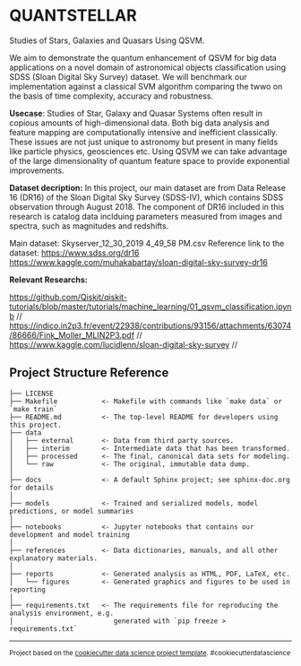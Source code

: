 QUANTSTELLAR 
==============================

Studies of Stars, Galaxies and Quasars Using QSVM.

We aim to demonstrate the quantum enhancement of QSVM for big data applications on a novel domain of astronomical objects classification using SDSS (Sloan Digital Sky Survey) dataset. We will benchmark our implementation against a classical SVM algorithm comparing the twwo on the basis of time complexity, accuracy and robustness. 

**Usecase**: 
Studies of Star, Galaxy and Quasar Systems often result in copious amounts of high-dimensional data. Both big data analysis and feature mapping are computationally intensive and inefficient classically. These issues are not just unique to astronomy but present in many fields like particle physics, geosciences etc. Using QSVM we can take advantage of the large dimensionality of quantum feature space to provide exponential improvements. 

**Dataset decription:** 
In this project, our main dataset are from Data Release 16 (DR16) of the Sloan Digital Sky Survey (SDSS-IV), which contains SDSS observation through August 2018. The component of DR16 included in this research is catalog data inclduing parameters measured from images and spectra, such as magnitudes and redshifts.

Main dataset: Skyserver_12_30_2019 4_49_58 PM.csv
Reference link to the dataset: https://www.sdss.org/dr16 https://www.kaggle.com/muhakabartay/sloan-digital-sky-survey-dr16


**Relevant Researchs:**

https://github.com/Qiskit/qiskit-tutorials/blob/master/tutorials/machine_learning/01_qsvm_classification.ipynb //
https://indico.in2p3.fr/event/22938/contributions/93156/attachments/63074/86666/Fink_Moller_MLIN2P3.pdf //
https://www.kaggle.com/lucidlenn/sloan-digital-sky-survey //

Project Structure Reference
------------

    ├── LICENSE
    ├── Makefile           <- Makefile with commands like `make data` or `make train`
    ├── README.md          <- The top-level README for developers using this project.
    ├── data
    │   ├── external       <- Data from third party sources.
    │   ├── interim        <- Intermediate data that has been transformed.
    │   ├── processed      <- The final, canonical data sets for modeling.
    │   └── raw            <- The original, immutable data dump.
    │
    ├── docs               <- A default Sphinx project; see sphinx-doc.org for details
    │
    ├── models             <- Trained and serialized models, model predictions, or model summaries
    │
    ├── notebooks          <- Jupyter notebooks that contains our development and model training
    │
    ├── references         <- Data dictionaries, manuals, and all other explanatory materials.
    │
    ├── reports            <- Generated analysis as HTML, PDF, LaTeX, etc.
    │   └── figures        <- Generated graphics and figures to be used in reporting
    │
    ├── requirements.txt   <- The requirements file for reproducing the analysis environment, e.g.
    │                         generated with `pip freeze > requirements.txt`
    


--------

<p><small>Project based on the <a target="_blank" href="https://drivendata.github.io/cookiecutter-data-science/">cookiecutter data science project template</a>. #cookiecutterdatascience</small></p>
